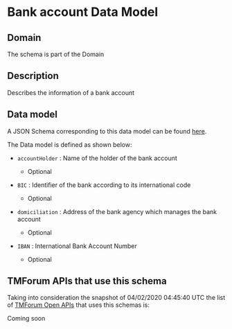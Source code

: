 # Bank account Data Model

## Domain

The  schema is part of the  Domain

## Description

Describes the information of a bank account

## Data model

A JSON Schema corresponding to this data model can be found
[here](https://github.com/tmforum-rand/schemas/blob/candidates/EngagedParty/BankAccount.schema.json).

The Data model is defined as shown below:
- `accountHolder` : Name of the holder of the bank account

  - Optional

- `BIC` : Identifier of the bank according to its international code

  - Optional

- `domiciliation` : Address of the bank agency which manages the bank account

  - Optional

- `IBAN` : International Bank Account Number

  - Optional





## TMForum APIs that use this schema

Taking into consideration the snapshot of 04/02/2020 04:45:40 UTC the list of [TMForum Open APIs](https://www.tmforum.org/open-apis/) that uses this schemas is:

Coming soon